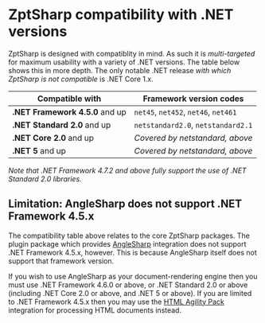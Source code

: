 # ZptSharp compatibility with .NET versions
ZptSharp is designed with compatiblity in mind.  As such it is *multi-targeted* for maximum
usability with a variety of .NET versions.  The table below shows this in more depth.
The only notable .NET release *with which ZptSharp is not compatible* is .NET Core 1.x.

| Compatible with                   | Framework version codes               |
| ------                            | -----------------                     |
| **.NET Framework 4.5.0** and up   | `net45`, `net452`, `net46`, `net461`  |
| **.NET Standard 2.0** and up      | `netstandard2.0`, `netstandard2.1`    |
| **.NET Core 2.0** and up          | *Covered by netstandard, above*       |
| **.NET 5** and up                 | *Covered by netstandard, above*       |

_Note that .NET Framework 4.7.2 and above fully support the use of .NET Standard 2.0 libraries._

## Limitation: AngleSharp does not support .NET Framework 4.5.x
The compatibility table above relates to the core ZptSharp packages.  The plugin package
which provides [AngleSharp] integration does not support .NET Framework 4.5.x, however.
This is because AngleSharp itself does not support that framework version.

If you wish to use AngleSharp as your document-rendering engine then you must use .NET
Framework 4.6.0 or above, or .NET Standard 2.0 or above (including .NET Core 2.0 or above,
and .NET 5 or above).  If you are limited to .NET Framework 4.5.x then you may use
the [HTML Agility Pack] integration for processing HTML documents instead.

[AngleSharp]: http://anglesharp.github.io/
[HTML Agility Pack]: https://html-agility-pack.net/